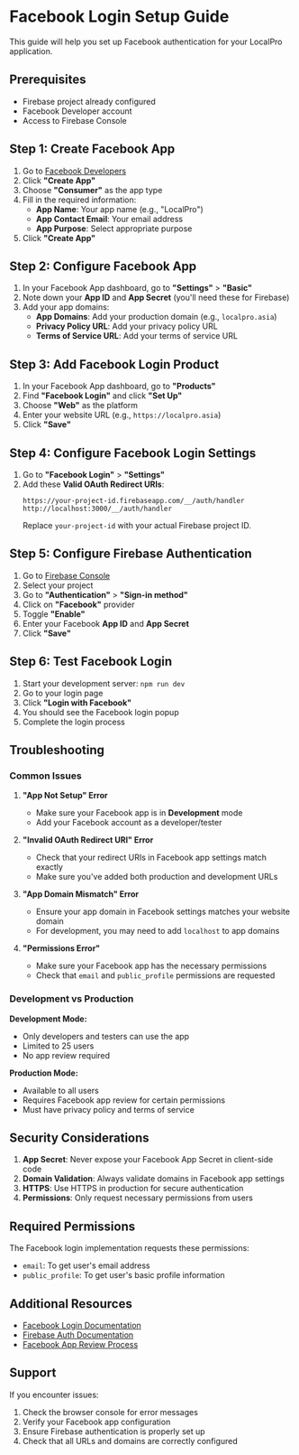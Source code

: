 # Facebook Login Setup Guide

This guide will help you set up Facebook authentication for your LocalPro application.

## Prerequisites

- Firebase project already configured
- Facebook Developer account
- Access to Firebase Console

## Step 1: Create Facebook App

1. Go to [Facebook Developers](https://developers.facebook.com/)
2. Click **"Create App"**
3. Choose **"Consumer"** as the app type
4. Fill in the required information:
   - **App Name**: Your app name (e.g., "LocalPro")
   - **App Contact Email**: Your email address
   - **App Purpose**: Select appropriate purpose
5. Click **"Create App"**

## Step 2: Configure Facebook App

1. In your Facebook App dashboard, go to **"Settings"** > **"Basic"**
2. Note down your **App ID** and **App Secret** (you'll need these for Firebase)
3. Add your app domains:
   - **App Domains**: Add your production domain (e.g., `localpro.asia`)
   - **Privacy Policy URL**: Add your privacy policy URL
   - **Terms of Service URL**: Add your terms of service URL

## Step 3: Add Facebook Login Product

1. In your Facebook App dashboard, go to **"Products"**
2. Find **"Facebook Login"** and click **"Set Up"**
3. Choose **"Web"** as the platform
4. Enter your website URL (e.g., `https://localpro.asia`)
5. Click **"Save"**

## Step 4: Configure Facebook Login Settings

1. Go to **"Facebook Login"** > **"Settings"**
2. Add these **Valid OAuth Redirect URIs**:
   ```
   https://your-project-id.firebaseapp.com/__/auth/handler
   http://localhost:3000/__/auth/handler
   ```
   Replace `your-project-id` with your actual Firebase project ID.

## Step 5: Configure Firebase Authentication

1. Go to [Firebase Console](https://console.firebase.google.com/)
2. Select your project
3. Go to **"Authentication"** > **"Sign-in method"**
4. Click on **"Facebook"** provider
5. Toggle **"Enable"**
6. Enter your Facebook **App ID** and **App Secret**
7. Click **"Save"**

## Step 6: Test Facebook Login

1. Start your development server: `npm run dev`
2. Go to your login page
3. Click **"Login with Facebook"**
4. You should see the Facebook login popup
5. Complete the login process

## Troubleshooting

### Common Issues

1. **"App Not Setup" Error**
   - Make sure your Facebook app is in **Development** mode
   - Add your Facebook account as a developer/tester

2. **"Invalid OAuth Redirect URI" Error**
   - Check that your redirect URIs in Facebook app settings match exactly
   - Make sure you've added both production and development URLs

3. **"App Domain Mismatch" Error**
   - Ensure your app domain in Facebook settings matches your website domain
   - For development, you may need to add `localhost` to app domains

4. **"Permissions Error"**
   - Make sure your Facebook app has the necessary permissions
   - Check that `email` and `public_profile` permissions are requested

### Development vs Production

**Development Mode:**
- Only developers and testers can use the app
- Limited to 25 users
- No app review required

**Production Mode:**
- Available to all users
- Requires Facebook app review for certain permissions
- Must have privacy policy and terms of service

## Security Considerations

1. **App Secret**: Never expose your Facebook App Secret in client-side code
2. **Domain Validation**: Always validate domains in Facebook app settings
3. **HTTPS**: Use HTTPS in production for secure authentication
4. **Permissions**: Only request necessary permissions from users

## Required Permissions

The Facebook login implementation requests these permissions:
- `email`: To get user's email address
- `public_profile`: To get user's basic profile information

## Additional Resources

- [Facebook Login Documentation](https://developers.facebook.com/docs/facebook-login/web)
- [Firebase Auth Documentation](https://firebase.google.com/docs/auth/web/facebook-login)
- [Facebook App Review Process](https://developers.facebook.com/docs/app-review)

## Support

If you encounter issues:
1. Check the browser console for error messages
2. Verify your Facebook app configuration
3. Ensure Firebase authentication is properly set up
4. Check that all URLs and domains are correctly configured
